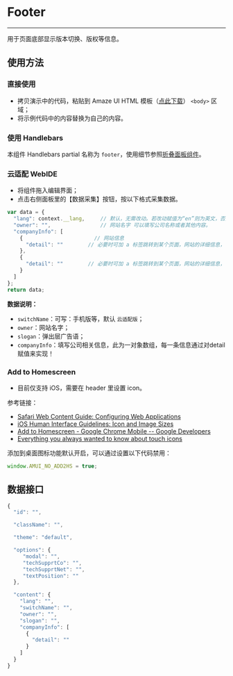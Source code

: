 # Footer
---

用于页面底部显示版本切换、版权等信息。

## 使用方法

### 直接使用

- 拷贝演示中的代码，粘贴到 Amaze UI HTML 模板（[点此下载](/getting-started)） `<body>` 区域；
- 将示例代码中的内容替换为自己的内容。

### 使用 Handlebars

本组件 Handlebars partial 名称为 `footer`，使用细节参照[折叠面板组件](/widgets/accordion)。

### 云适配 WebIDE

- 将组件拖入编辑界面；
- 点击右侧面板里的【数据采集】按钮，按以下格式采集数据。

```javascript
var data = {
  "lang": context.__lang,     // 默认，无需改动。若改动赋值为“en”则为英文，否则为中文！
  "owner": "",                // 网站名字 可以填写公司名称或者其他内容。
  "companyInfo": [
    {                       // 网站信息
      "detail": ""        // 必要时可加 a 标签跳转到某个页面，网站的详细信息，在页面中的footer部分就可以看到这里的文字
    },
    {
      "detail": ""        // 必要时可加 a 标签跳转到某个页面，网站的详细信息，在页面中的footer部分就可以看到这里的文字
    }
  ]
};
return data;
```

__数据说明：__

- `switchName`：可写：手机版等，默认 `云适配版`；
- `owner`：网站名字；
- `slogan`：弹出层广告语；
- `companyInfo`：填写公司相关信息，此为一对象数组，每一条信息通过对detail赋值来实现！

### Add to Homescreen

- 目前仅支持 iOS，需要在 header 里设置 icon。

参考链接：

- [Safari Web Content Guide: Configuring Web Applications](https://developer.apple.com/library/ios/documentation/AppleApplications/Reference/SafariWebContent/ConfiguringWebApplications/ConfiguringWebApplications.html)
- [iOS Human Interface Guidelines: Icon and Image Sizes](https://developer.apple.com/library/ios/documentation/UserExperience/Conceptual/MobileHIG/IconMatrix.html#//apple_ref/doc/uid/TP40006556-CH27-SW1)
- [Add to Homescreen - Google Chrome Mobile -- Google Developers](https://developers.google.com/chrome/mobile/docs/installtohomescreen)
- [Everything you always wanted to know about touch icons](http://mathiasbynens.be/notes/touch-icons)

添加到桌面图标功能默认开启，可以通过设置以下代码禁用：

```javascript
window.AMUI_NO_ADD2HS = true;
```

## 数据接口

```javascript
{
  "id": "",

  "className": "",

  "theme": "default",

  "options": {
     "modal": "",
     "techSupprtCo": "",
     "techSupprtNet": "",
     "textPosition": ""
  },

  "content": {
    "lang": "",
    "switchName": "",
    "owner": "",
    "slogan": "",
    "companyInfo": [
      {
        "detail": ""
      }
    ]
  }
}
```

